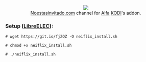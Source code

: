 <p align="center">
  <img src="https://raw.githubusercontent.com/tonikelope/neiflix/master/libreelec/storage/.kodi/addons/plugin.video.alfa/resources/media/channels/fanart/neiflix2_f.png"><br>
  <a href="https://noestasinvitado.com/" target="_blank">Noestasinvitado.com</a> channel for <a href="https://github.com/alfa-addon/addon" target="_blank">Alfa</a> <a href="https://github.com/xbmc/xbmc" target="_blank">KODI</a>'s addon.
</p>

### Setup ([LibreELEC](https://libreelec.tv/)):
`# wget https://git.io/fjZQZ -O neiflix_install.sh`

`# chmod +x neiflix_install.sh`

`# ./neiflix_install.sh`
